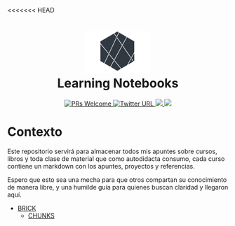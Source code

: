 <<<<<<< HEAD
<h1 align="center">
  <img src="images/logo.png">
  <br/>
  Learning Notebooks
  <br>
</h1>


<p align="center">
  <a href="http://makeapullrequest.com">
    <img src="https://img.shields.io/badge/PRs-welcome-brightgreen.svg?style=flat-square" alt="PRs Welcome">
    </a>
   <a href="https://twitter.com/Alejandrosin_" >
    <img alt="Twitter URL" src="https://img.shields.io/twitter/url?style=social&url=https%3A%2F%2Ftwitter.com%2FAlejandrosin_">
  </a>
  <a href="https://github.com/Alejandro-sin?tab=followers">
    <img src="https://img.shields.io/github/followers/Alejandro-sin?tab=followers?style=social">
  </a>
  <a href="https://methadata.wordpress.com/">
    <img src="https://img.shields.io/badge/Metha-Data-blue.svg?style=flat-square">
  </a>
</p>




# Contexto

Este repositorio servirá para almacenar todos mis apuntes sobre cursos, libros  y toda clase de material que como autodidacta consumo, cada curso contiene un markdown con los apuntes, proyectos y referencias.

Espero que esto sea una mecha para que otros compartan su conocimiento de manera libre, y una humilde guía para quienes buscan claridad y llegaron aquí.



* [BRICK](#brick-name)
  * [CHUNKS](#chunk-name)
